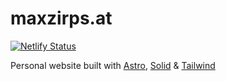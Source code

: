 # maxzirps.at

[![Netlify Status](https://api.netlify.com/api/v1/badges/f2c9e34d-7de5-4e25-afb4-4206cd4e0da0/deploy-status)](https://app.netlify.com/sites/maxzirps/deploys)

Personal website built with [Astro](https://astro.build/), [Solid](https://www.solidjs.com/) & [Tailwind](https://tailwindcss.com/)
